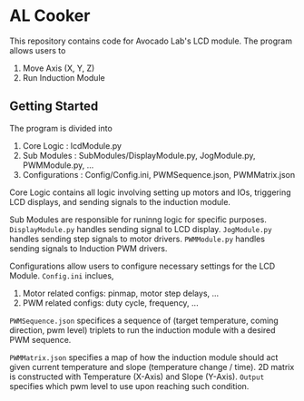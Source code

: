 # AL Cooker

This repository contains code for Avocado Lab's LCD module.
The program allows users to
1. Move Axis (X, Y, Z)
2. Run Induction Module


## Getting Started

The program is divided into
1. Core Logic : lcdModule.py
2. Sub Modules : SubModules/DisplayModule.py, JogModule.py, PWMModule.py, ...
3. Configurations : Config/Config.ini, PWMSequence.json, PWMMatrix.json

Core Logic contains all logic involving setting up motors and IOs,
triggering LCD displays, and sending signals to the induction module.

Sub Modules are responsible for runinng logic for specific purposes.
`DisplayModule.py` handles sending signal to LCD display.
`JogModule.py` handles sending step signals to motor drivers.
`PWMModule.py` handles sending signals to Induction PWM drivers.

Configurations allow users to configure necessary settings for the LCD Module.
`Config.ini` inclues,
1. Motor related configs: pinmap, motor step delays, ...
2. PWM related configs: duty cycle, frequency, ...

`PWMSequence.json` specifices a sequence of
(target temperature, coming direction, pwm level) triplets to run the
induction module with a desired PWM sequence.

`PWMMatrix.json` specifies a map of how the induction module should act
given current temperature and slope (temperature change / time).
2D matrix is constructed with Temperature (X-Axis) and Slope (Y-Axis).
`Output` specifies which pwm level to use upon reaching such condition.
